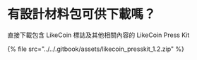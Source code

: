 # 有設計材料包可供下載嗎？

直接下載包含 LikeCoin 標誌及其他相關內容的 LikeCoin Press Kit

{% file src="../../.gitbook/assets/likecoin\_presskit\_1.2.zip" %}



